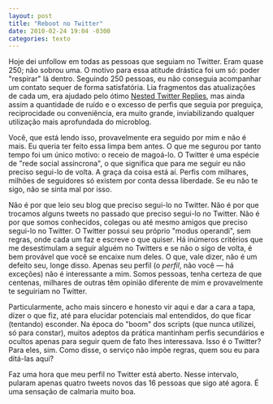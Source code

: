 ```yaml
---
layout: post
title: "Reboot no Twitter"
date: 2010-02-24 19:04 -0300
categories: texto
---
```

Hoje dei unfollow em todas as pessoas que seguiam no Twitter. Eram quase 250; não sobrou uma. O motivo para essa atitude drástica foi um só: poder "respirar" lá dentro. Seguindo 250 pessoas, eu não conseguia acompanhar um contato sequer de forma satisfatória. Lia fragmentos das atualizações de cada um, era ajudado pelo ótimo [Nested Twitter Replies](http://meiobit.com/meio-bit/dicas/como-acompanhar-conversas-no-twitter), mas ainda assim a quantidade de ruído e o excesso de perfis que seguia por preguiça, reciprocidade ou conveniência, era muito grande, inviabilizando qualquer utilização mais aprofundada do microblog.

Você, que está lendo isso, provavelmente era seguido por mim e não é mais. Eu queria ter feito essa limpa bem antes. O que me segurou por tanto tempo foi um único motivo: o receio de magoá-lo. O Twitter é uma espécie de "rede social assíncrona", o que significa que para me seguir eu não preciso segui-lo de volta. A graça da coisa está aí. Perfis com milhares, milhões de seguidores só existem por conta dessa liberdade. Se eu não te sigo, não se sinta mal por isso.

Não é por que leio seu blog que preciso segui-lo no Twitter. Não é por que trocamos alguns tweets no passado que preciso segui-lo no Twitter. Não é por que somos conhecidos, colegas ou até mesmo amigos que preciso segui-lo no Twitter. O Twitter possui seu próprio "modus operandi", sem regras, onde cada um faz e escreve o que quiser. Há inúmeros critérios que me desestimulam a seguir alguém no Twitters e se não o sigo de volta, é bem provável que você se encaixe num deles. O que, vale dizer, não é um defeito seu, longe disso. Apenas seu perfil (o _perfil_, não você — há exceções) não é interessante a mim. Somos pessoas, tenha certeza de que centenas, milhares de outras têm opinião diferente de mim e provavelmente te seguiriam no Twitter.

Particularmente, acho mais sincero e honesto vir aqui e dar a cara a tapa, dizer o que fiz, até para elucidar potenciais mal entendidos, do que ficar (tentando) esconder. Na época do "boom" dos scripts (que nunca utilizei, só para constar), muitos adeptos da prática mantinham perfis secundários e ocultos apenas para seguir quem de fato lhes interessava. Isso é o Twitter? Para eles, sim. Como disse, o serviço não impõe regras, quem sou eu para ditá-las aqui?

Faz uma hora que meu perfil no Twitter está aberto. Nesse intervalo, pularam apenas quatro tweets novos das 16 pessoas que sigo até agora. É uma sensação de calmaria muito boa.

